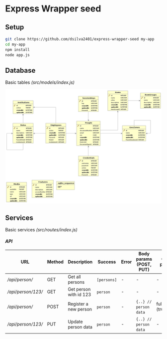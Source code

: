 # Express Wrapper seed

Setup
--------

```bash
git clone https://github.com/dsilva2401/express-wrapper-seed my-app
cd my-app
npm install
node app.js
```

Database
--------

Basic tables *(src/models/index.js)*

![Database](docs/db.jpg)

Services
--------

Basic services *(src/routes/index.js)*

#### *API*

URL | Method | Description | Success | Error | Body params (POST, PUT) | Query params
----|--------|-------------|---------|-------|-------------------------|-------------
*/api/person/* | GET | Get all persons | `[persons]` | - | - | -
*/api/person/123/* | GET | Get person with id 123 | `person` | - | - | -
*/api/person/* | POST | Register a new person | `person` | - | `{..} // person data` | full=(true/false)
*/api/person/123/* | PUT | Update person data | `person` | - | `{..} // person data` | -
